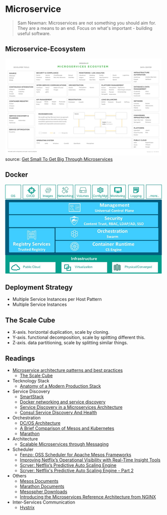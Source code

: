 # Microservice

> Sam Newman: Microservices are not something you should aim for. They are a means to an end. Focus on what's important - building useful software.

## Microservice-Ecosystem

![microservice-ecosystem](../../img/microservice-ecosystem.png)
source: [Get Small To Get Big Through Microservices](https://techcrunch.com/2016/01/23/get-small-to-get-big-through-microservices)


## Docker

![microservice-docker](../../img/microservice-docker.jpg)


## Deployment Strategy

* Multiple Service Instances per Host Pattern
* Multiple Service Instances

## The Scale Cube

* X-axis. horizontal duplication, scale by cloning.
* Y-axis. functional decomposition, scale by splitting different this.
* Z-axis. data partitioning, scale by splitting similar things.


## Readings

* [Microservice architecture patterns and best practices](http://microservices.io/index.html)
  * [The Scale Cube](http://microservices.io/articles/scalecube.html)
* Tecknology Stack
  * [Anatomy of a Modern Production Stack](https://www.eightypercent.net/post/layers-in-the-stack.html)
* Service Discovery
  * [SmartStack](http://nerds.airbnb.com/smartstack-service-discovery-cloud)
  * [Docker networking and service discovery](https://www.oreilly.com/learning/docker-networking-service-discovery)
  * [Service Discovery in a Microservices Architecture](https://www.nginx.com/blog/service-discovery-in-a-microservices-architecture/)
  * [Consul Service Discovery And Health](http://www.mammatustech.com/consul-service-discovery-and-health-for-microservices-architecture-tutorial)
* Orchestration
  * [DC/OS Architecture](https://dcos.io/docs/1.7/overview/architecture/)
  * [A Brief Comparison of Mesos and Kubernetes](http://thenewstack.io/a-brief-comparison-of-mesos-and-kubernetes)
  * [Marathon](https://mesosphere.github.io/marathon/)
* Architecture
  * [Scalable Microservices through Messaging](http://developers.redhat.com/blog/2016/05/26/scalable-microservices-through-messaging/)
* Scheduler
  * [Fenzo: OSS Scheduler for Apache Mesos Frameworks](http://techblog.netflix.com/2015/08/fenzo-oss-scheduler-for-apache-mesos.html)
  * [Improving Netflix’s Operational Visibility with Real-Time Insight Tools](http://techblog.netflix.com/2014/01/improving-netflixs-operational.html)
  * [Scryer: Netflix’s Predictive Auto Scaling Engine](http://techblog.netflix.com/2013/11/scryer-netflixs-predictive-auto-scaling.html)
  * [Scryer: Netflix's Predictive Auto Scaling Engine - Part 2](http://techblog.netflix.com/2013/12/scryer-netflixs-predictive-auto-scaling.html)
* Others
  * [Mesos Documents](http://mesos.apache.org/documentation/latest/)
  * [Marathon Documents](https://mesosphere.github.io/marathon/docs/)
  * [Mesospher Downloads](https://mesosphere.com/downloads/)
  * [Introducing the Microservices Reference Architecture from NGINX](https://www.nginx.com/blog/introducing-the-nginx-microservices-reference-architecture/)
* Inter-Services Communication
  * [Hystrix](http://my.oschina.net/ybakswu/blog/734374)
